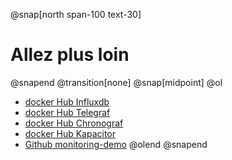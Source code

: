 @snap[north span-100 text-30]
# Allez plus loin
@snapend
@transition[none]
@snap[midpoint]
@ol
- [docker Hub Influxdb](https://hub.docker.com/_/influxdb)
- [docker Hub Telegraf](https://hub.docker.com/_/telegraf)
- [docker Hub Chronograf](https://hub.docker.com/_/chronograf)
- [docker Hub Kapacitor](https://hub.docker.com/_/kapacitor)
- [Github monitoring-demo](https://github.com/framiere/monitoring-demo)
@olend
@snapend
